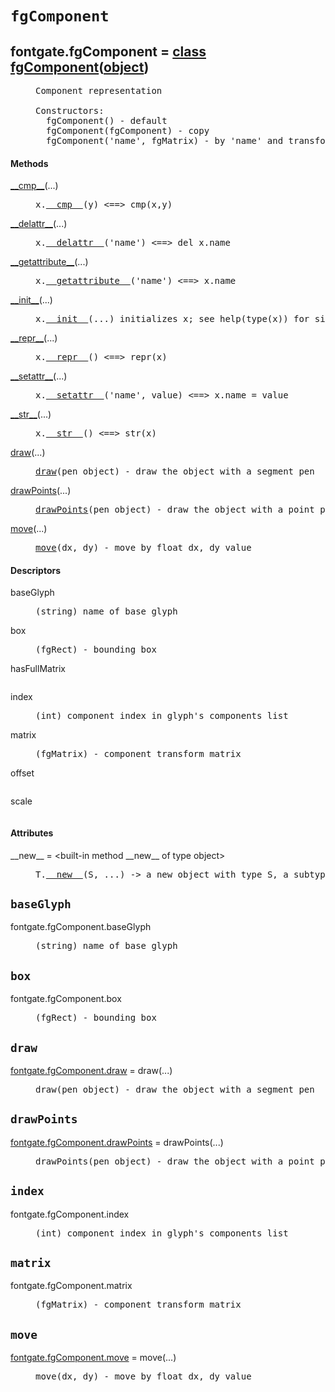 

<a name="fontgate.fgComponent"></a>

# `fgComponent`


<dt class="class"><h2><span class="class-name">fontgate.fgComponent</span> = <a name="fontgate.fgComponent" href="#fontgate.fgComponent">class fgComponent</a>(<a href="./__builtin__.html#object">object</a>)</h2></dt><dd class="class"><dd>


<pre class="doc" markdown="0">Component representation

Constructors:
  fgComponent() - default
  fgComponent(fgComponent) - copy
  fgComponent('name', fgMatrix) - by 'name' and transformation matrix fgMatrix</pre>


</dd><h4 class="head-methods">Methods </h4><dl class="function"><dt><a name="fgComponent-__cmp__" href="#fgComponent-__cmp__"><span class="function-name">__cmp__</span></a><span class="argspec">(...)</span></dt><dd>

<pre class="doc" markdown="0">x.<a href="#fontgate.fgComponent-__cmp__">__cmp__</a>(y) <==> cmp(x,y)</pre>

</dd></dl>
<dl class="function"><dt><a name="fgComponent-__delattr__" href="#fgComponent-__delattr__"><span class="function-name">__delattr__</span></a><span class="argspec">(...)</span></dt><dd>

<pre class="doc" markdown="0">x.<a href="#fontgate.fgComponent-__delattr__">__delattr__</a>('name') <==> del x.name</pre>

</dd></dl>
<dl class="function"><dt><a name="fgComponent-__getattribute__" href="#fgComponent-__getattribute__"><span class="function-name">__getattribute__</span></a><span class="argspec">(...)</span></dt><dd>

<pre class="doc" markdown="0">x.<a href="#fontgate.fgComponent-__getattribute__">__getattribute__</a>('name') <==> x.name</pre>

</dd></dl>
<dl class="function"><dt><a name="fgComponent-__init__" href="#fgComponent-__init__"><span class="function-name">__init__</span></a><span class="argspec">(...)</span></dt><dd>

<pre class="doc" markdown="0">x.<a href="#fontgate.fgComponent-__init__">__init__</a>(...) initializes x; see help(type(x)) for signature</pre>

</dd></dl>
<dl class="function"><dt><a name="fgComponent-__repr__" href="#fgComponent-__repr__"><span class="function-name">__repr__</span></a><span class="argspec">(...)</span></dt><dd>

<pre class="doc" markdown="0">x.<a href="#fontgate.fgComponent-__repr__">__repr__</a>() <==> repr(x)</pre>

</dd></dl>
<dl class="function"><dt><a name="fgComponent-__setattr__" href="#fgComponent-__setattr__"><span class="function-name">__setattr__</span></a><span class="argspec">(...)</span></dt><dd>

<pre class="doc" markdown="0">x.<a href="#fontgate.fgComponent-__setattr__">__setattr__</a>('name', value) <==> x.name = value</pre>

</dd></dl>
<dl class="function"><dt><a name="fgComponent-__str__" href="#fgComponent-__str__"><span class="function-name">__str__</span></a><span class="argspec">(...)</span></dt><dd>

<pre class="doc" markdown="0">x.<a href="#fontgate.fgComponent-__str__">__str__</a>() <==> str(x)</pre>

</dd></dl>
<dl class="function"><dt><a name="fgComponent-draw" href="#fgComponent-draw"><span class="function-name">draw</span></a><span class="argspec">(...)</span></dt><dd>

<pre class="doc" markdown="0"><a href="#fontgate.fgComponent-draw">draw</a>(pen object) - draw the object with a segment pen</pre>

</dd></dl>
<dl class="function"><dt><a name="fgComponent-drawPoints" href="#fgComponent-drawPoints"><span class="function-name">drawPoints</span></a><span class="argspec">(...)</span></dt><dd>

<pre class="doc" markdown="0"><a href="#fontgate.fgComponent-drawPoints">drawPoints</a>(pen object) - draw the object with a point pen</pre>

</dd></dl>
<dl class="function"><dt><a name="fgComponent-move" href="#fgComponent-move"><span class="function-name">move</span></a><span class="argspec">(...)</span></dt><dd>

<pre class="doc" markdown="0"><a href="#fontgate.fgComponent-move">move</a>(dx, dy) - move by float dx, dy value</pre>

</dd></dl>

  <h4 class="head-desc">Descriptors </h4><dl class="descriptor"><dt>baseGlyph</dt>
<dd>

<pre class="doc" markdown="0">(string) name of base glyph</pre>

</dd>
</dl>
<dl class="descriptor"><dt>box</dt>
<dd>

<pre class="doc" markdown="0">(fgRect) - bounding box</pre>

</dd>
</dl>
<dl class="descriptor"><dt>hasFullMatrix</dt>
<dd>

<pre class="doc" markdown="0"></pre>

</dd>
</dl>
<dl class="descriptor"><dt>index</dt>
<dd>

<pre class="doc" markdown="0">(int) component index in glyph's components list</pre>

</dd>
</dl>
<dl class="descriptor"><dt>matrix</dt>
<dd>

<pre class="doc" markdown="0">(fgMatrix) - component transform matrix</pre>

</dd>
</dl>
<dl class="descriptor"><dt>offset</dt>
<dd>

<pre class="doc" markdown="0"></pre>

</dd>
</dl>
<dl class="descriptor"><dt>scale</dt>
<dd>

<pre class="doc" markdown="0"></pre>

</dd>
</dl>

  <h4 class="head-attrs">Attributes </h4><dl><dt><span class="other-name">__new__</span> = &lt;built-in method __new__ of type object&gt;<dd>

<pre class="doc" markdown="0">T.<a href="#fontgate.fgComponent-__new__">__new__</a>(S, ...) -> a new object with type S, a subtype of T</pre>

</dd></dl>
</dd>


<a name="fontgate.fgComponent.baseGlyph"></a>

## `baseGlyph`


<dl class="descriptor"><dt>fontgate.fgComponent.baseGlyph</dt>
<dd>

<pre class="doc" markdown="0">(string) name of base glyph</pre>

</dd>
</dl>



<a name="fontgate.fgComponent.box"></a>

## `box`


<dl class="descriptor"><dt>fontgate.fgComponent.box</dt>
<dd>

<pre class="doc" markdown="0">(fgRect) - bounding box</pre>

</dd>
</dl>



<a name="fontgate.fgComponent.draw"></a>

## `draw`


<dl class="function"><dt><a name="-fontgate.fgComponent.draw" href="#-fontgate.fgComponent.draw"><span class="function-name">fontgate.fgComponent.draw</span></a> = draw<span class="argspec">(...)</span></dt><dd>

<pre class="doc" markdown="0">draw(pen object) - draw the object with a segment pen</pre>

</dd></dl>



<a name="fontgate.fgComponent.drawPoints"></a>

## `drawPoints`


<dl class="function"><dt><a name="-fontgate.fgComponent.drawPoints" href="#-fontgate.fgComponent.drawPoints"><span class="function-name">fontgate.fgComponent.drawPoints</span></a> = drawPoints<span class="argspec">(...)</span></dt><dd>

<pre class="doc" markdown="0">drawPoints(pen object) - draw the object with a point pen</pre>

</dd></dl>



<a name="fontgate.fgComponent.index"></a>

## `index`


<dl class="descriptor"><dt>fontgate.fgComponent.index</dt>
<dd>

<pre class="doc" markdown="0">(int) component index in glyph's components list</pre>

</dd>
</dl>



<a name="fontgate.fgComponent.matrix"></a>

## `matrix`


<dl class="descriptor"><dt>fontgate.fgComponent.matrix</dt>
<dd>

<pre class="doc" markdown="0">(fgMatrix) - component transform matrix</pre>

</dd>
</dl>



<a name="fontgate.fgComponent.move"></a>

## `move`


<dl class="function"><dt><a name="-fontgate.fgComponent.move" href="#-fontgate.fgComponent.move"><span class="function-name">fontgate.fgComponent.move</span></a> = move<span class="argspec">(...)</span></dt><dd>

<pre class="doc" markdown="0">move(dx, dy) - move by float dx, dy value</pre>

</dd></dl>

